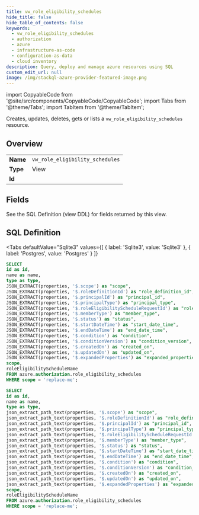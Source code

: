 ```yaml
--- 
title: vw_role_eligibility_schedules
hide_title: false
hide_table_of_contents: false
keywords:
  - vw_role_eligibility_schedules
  - authorization
  - azure
  - infrastructure-as-code
  - configuration-as-data
  - cloud inventory
description: Query, deploy and manage azure resources using SQL
custom_edit_url: null
image: /img/stackql-azure-provider-featured-image.png
---
```


import CopyableCode from '@site/src/components/CopyableCode/CopyableCode';
import Tabs from '@theme/Tabs';
import TabItem from '@theme/TabItem';

Creates, updates, deletes, gets or lists a <code>vw_role_eligibility_schedules</code> resource.

## Overview
<table><tbody>
<tr><td><b>Name</b></td><td><code>vw_role_eligibility_schedules</code></td></tr>
<tr><td><b>Type</b></td><td>View</td></tr>
<tr><td><b>Id</b></td><td><CopyableCode code="azure.authorization.vw_role_eligibility_schedules" /></td></tr>
</tbody></table>

## Fields

See the SQL Definition (view DDL) for fields returned by this view.

## SQL Definition

<Tabs
defaultValue="Sqlite3"
values={[
{ label: 'Sqlite3', value: 'Sqlite3' },
{ label: 'Postgres', value: 'Postgres' }
]}
>
<TabItem value="Sqlite3">

```sql
SELECT
id as id,
name as name,
type as type,
JSON_EXTRACT(properties, '$.scope') as "scope",
JSON_EXTRACT(properties, '$.roleDefinitionId') as "role_definition_id",
JSON_EXTRACT(properties, '$.principalId') as "principal_id",
JSON_EXTRACT(properties, '$.principalType') as "principal_type",
JSON_EXTRACT(properties, '$.roleEligibilityScheduleRequestId') as "role_eligibility_schedule_request_id",
JSON_EXTRACT(properties, '$.memberType') as "member_type",
JSON_EXTRACT(properties, '$.status') as "status",
JSON_EXTRACT(properties, '$.startDateTime') as "start_date_time",
JSON_EXTRACT(properties, '$.endDateTime') as "end_date_time",
JSON_EXTRACT(properties, '$.condition') as "condition",
JSON_EXTRACT(properties, '$.conditionVersion') as "condition_version",
JSON_EXTRACT(properties, '$.createdOn') as "created_on",
JSON_EXTRACT(properties, '$.updatedOn') as "updated_on",
JSON_EXTRACT(properties, '$.expandedProperties') as "expanded_properties",
scope,
roleEligibilityScheduleName
FROM azure.authorization.role_eligibility_schedules
WHERE scope = 'replace-me';
```

</TabItem>
<TabItem value="Postgres">

```sql
SELECT
id as id,
name as name,
type as type,
json_extract_path_text(properties, '$.scope') as "scope",
json_extract_path_text(properties, '$.roleDefinitionId') as "role_definition_id",
json_extract_path_text(properties, '$.principalId') as "principal_id",
json_extract_path_text(properties, '$.principalType') as "principal_type",
json_extract_path_text(properties, '$.roleEligibilityScheduleRequestId') as "role_eligibility_schedule_request_id",
json_extract_path_text(properties, '$.memberType') as "member_type",
json_extract_path_text(properties, '$.status') as "status",
json_extract_path_text(properties, '$.startDateTime') as "start_date_time",
json_extract_path_text(properties, '$.endDateTime') as "end_date_time",
json_extract_path_text(properties, '$.condition') as "condition",
json_extract_path_text(properties, '$.conditionVersion') as "condition_version",
json_extract_path_text(properties, '$.createdOn') as "created_on",
json_extract_path_text(properties, '$.updatedOn') as "updated_on",
json_extract_path_text(properties, '$.expandedProperties') as "expanded_properties",
scope,
roleEligibilityScheduleName
FROM azure.authorization.role_eligibility_schedules
WHERE scope = 'replace-me';
```

</TabItem>
</Tabs>
